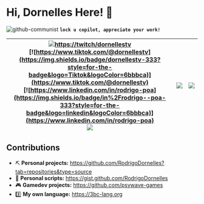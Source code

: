 <!--                                                                         
    //    / /                                                                  // 
   //___ / / ( )       ___    __  ___  ___     // / ___      ___      __      //  
  / ___   / / /      ((   ) )  / /   //   ) ) // //\ \     //___) ) //  ) )  //   
 //    / / / /        \ \     / /   //   / / // //  \ \   //       //             
//    / / / /      //   ) )  / /   ((___( ( // //    \ \ ((____   //       //     

welcome to my github stats, is messy, has some rants, feel free to copy me! (FREE AS IN FREEDOM)
-->

Hi, Dornelles Here! :cowboy_hat_face: 
===

![github-communist](https://cdn.discordapp.com/attachments/268884978132058112/775046941537075210/beopensource.jpeg)
**`lock u copilot, appreciate your work!`** <!-- microsoft sucks ur code and appropriate this. -->

| [![https://twitch/dornellestv](https://img.shields.io/badge/DornellesTv-333?style=for-the-badge&logo=twitch&logoColor=6bbbca)](https://www.twitch.tv/dornellestv)<br/>[![https://www.tiktok.com/@dornellestv](https://img.shields.io/badge/dornellestv-333?style=for-the-badge&logo=Tiktok&logoColor=6bbbca)](https://www.tiktok.com/@dornellestv)<br/>[![https://www.linkedin.com/in/rodrigo-poa](https://img.shields.io/badge/in%2Frodrigo--poa-333?style=for-the-badge&logo=linkedin&logoColor=6bbbca)](https://www.linkedin.com/in/rodrigo-poa)<br/>[![](https://img.shields.io/github/sponsors/rodrigodornelles?color=ff69b4&logo=github&style=for-the-badge&labelColor=ff69b4&label=gh%20sponsors)](https://github.com/sponsors/RodrigoDornelles) | ![](https://github-readme-stats.vercel.app/api?username=rodrigodornelles&hide=issues&title_color=6bbbca&icon_color=6bbbca&show_icons=1&hide_border=1&text_color=fff&bg_color=333&custom_title=Github%20Stats) | ![](https://github-readme-stats.vercel.app/api/top-langs/?username=rodrigodornelles&hide_border=1&layout=compact&text_color=fff&bg_color=333&hide=html,eagle,css,vue&title_color=6bbbca) |
| :-: | :-: | :-: |


<!-- TODO: add https://spotify-recently-played-readme.vercel.app/api?user=31rh5cd56rimaygpuq54lmvjdk34 -->

<!-- OLD
| ![](http://github-profile-summary-cards.vercel.app/api/cards/stats?username=rodrigodornelles&theme=nord_dark) | ![](http://github-profile-summary-cards.vercel.app/api/cards/repos-per-language?username=rodrigodornelles&hide=Html&theme=nord_dark) | ![](http://github-profile-summary-cards.vercel.app/api/cards/most-commit-language?username=rodrigodornelles&theme=nord_dark) |
| :-: | :-: | :-: |

| ![](http://github-profile-summary-cards.vercel.app/api/cards/profile-details?username=rodrigodornelles&theme=nord_dark) | ![](https://github-readme-streak-stats.herokuapp.com/?user=rodrigodornelles&hide_border=true&date_format=M%20j%5B%2C%20Y%5D&background=2D3742&stroke=2D3742&ring=6bbbca&fire=6bbbca&currStreakNum=fff&sideNums=6bbbca&currStreakLabel=6bbbca&sideLabels=fff&dates=fff) |
| :-: | :-: |
-->

<!-- use this? ![](https://github-readme-streak-stats.herokuapp.com?user=rodrigodornelles&hide_border=true&date_format=M%20j%5B%2C%20Y%5D&background=343AF5&stroke=343AF5&ring=222731&fire=6bbbca&currStreakNum=fff&sideNums=6bbbca&currStreakLabel=6bbbca&sideLabels=fff&dates=fff) -->

<!-- velho
## Social Media ##

[![https://twitch/dornellestv](https://img.shields.io/badge/DornellesTv-333?style=for-the-badge&logo=twitch&logoColor=6bbbca)](https://www.twitch.tv/dornellestv)
[![https://www.tiktok.com/@dornellestv](https://img.shields.io/badge/dornellestv-333?style=for-the-badge&logo=Tiktok&logoColor=6bbbca)](https://www.tiktok.com/@dornellestv)
[![https://www.linkedin.com/in/rodrigo-poa](https://img.shields.io/badge/in%2Frodrigo--poa-333?style=for-the-badge&logo=linkedin&logoColor=6bbbca)](https://www.linkedin.com/in/rodrigo-poa)
-->
<!-- Hmmmmm
[![https://www.linkedin.com/company/rdornelles](https://img.shields.io/badge/company%2Frdornelles-333?style=for-the-badge&logo=linkedin&logoColor=6bbbca)](https://www.linkedin.com/company/rdornelles)
-->
<!-- Deletei meu insta, se fuder kkk
[![https://instagram/dornellestv](https://img.shields.io/badge/dornellestv-333?style=for-the-badge&logo=Instagram&logoColor=6bbbca)](https://www.instagram.com/dornellestv/)
-->

<!-- Largar meu cnpj e ir viver no mato?
## Business ##

 * **Company fancy name:** Rodrigo Dornelles Soluções Tecnólogicas
 * **Company website:** <https://rdsolucoes.tec.br>
 * **Company number:** [+55 (51) 989 434 229](https://wa.me/5551989434229)
 * **Company mail:** <staff@rdsolucoes.tec.br> 

<!-- sim, picareta e marreta é uma referencia ao comunismo, stalinismo e trotsky. -->

## Contributions ##
 
 * :pick: **Personal projects:** <https://github.com/RodrigoDornelles?tab=repositories&type=source>
 * :hammer: **Personal scripts:** <https://gist.github.com/RodrigoDornelles>
 * :video_game: **Gamedev projects:** <https://github.com/psywave-games>
 * :three: **My own language:** <https://3bc-lang.org>
<!-- * :office: **Business projects:** <https://github.com/rdornelles> -->

<!-- agosto é o mes da tristeza, por isso estou triste :c -->
<!-- ultima semaninha de trampo no grupo digicon, e estou feliz :) -->
